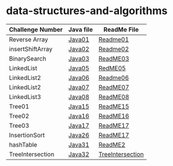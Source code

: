 # data-structures-and-algorithms

| Challenge Number | Java file                                                                           | ReadMe File                                   |
|------------------|-------------------------------------------------------------------------------------|-----------------------------------------------|
| Reverse Array    | [Java01](./challenge01/Class01.java)                                                | [Readme01](./challenge01/ReadMe01.md)         |
| insertShiftArray | [Java02](./challenge02/Class02.java)                                                | [Readme02](./challenge02/ReadMe02.md)         |
| BinarySearch     | [Java03](./challenge03/class03.java)                                                | [ReadME03](./challenge03/ReadMe03.md)         |
 | LinkedList       | [Java05](./src/main/java/linklist/Linkylist.java)                                   | [RedME05](linkList/linkedList.md)             |
 | LinkedList2      | [Java06](./src/main/java/linklist/Linkylist.java)                                   | [Readme06](linkList/LinkedListClass6.md)      |
 | LinkedList2      | [Java07](./src/main/java/linklist/Linkylist.java)                                   | [ReadME07](linkList/LinkedListClass7.md)      | 
| LinkedList3      | [Java08](./src/main/java/linklist/Linkylist.java)                                   | [ReadME08](linkList/LinkedlistChallenge08.md) |
| Tree01           | [Java15](./src/main/java/linklist/Linkylist.java)                                   | [ReadME15](tree/ReadMeTree.md)                |
| Tree02           | [Java16](tree/app/src/main/java/tree/BinarySearchTree.java)                         | [ReadME16](tree/ReadMeMaxTree.md)             |
| Tree03           | [Java17](tree/app/src/main/java/tree/BinarySearchTree.java)                         | [ReadME17](tree/ReadMeBreadth.md)             |
| InsertionSort    | [Java26](InsertionSort/app/src/main/java/insertionsort/Insertion.java)              | [ReadME17](InsertionSort/InsertionReadMe.md)  | 
| hashTable        | [Java31](hashtable/app/src/main/java/hashtable/Hashtable.java)                      | [ReadME2](hashtable/Readme2.md)               |
| TreeIntersection | [Java32](TreeIntersection/app/src/main/java/treeintersection/TreeIntersection.java) | [TreeIntersection](TreeIntersection/TreeInsertion.md)               |           |